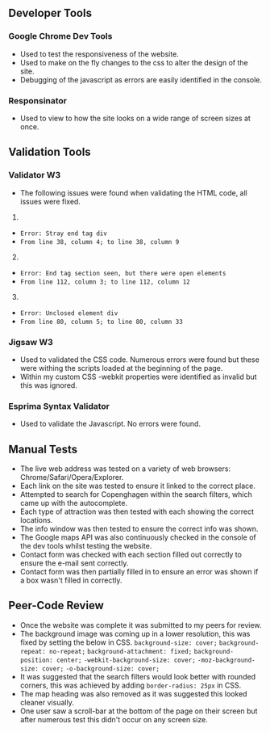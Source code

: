 ## Developer Tools

### Google Chrome Dev Tools

- Used to test the responsiveness of the website.
- Used to make on the fly changes to the css to alter the design of the site.
- Debugging of the javascript as errors are easily identified in the console.

### Responsinator

- Used to view to how the site looks on a wide range of screen sizes at once.

## Validation Tools

### Validator W3

- The following issues were found when validating the HTML code, all issues were fixed.

1. 
- `Error: Stray end tag div`
- `From line 38, column 4; to line 38, column 9`

2. 
- `Error: End tag section seen, but there were open elements`
- `From line 112, column 3; to line 112, column 12`

3. 
- `Error: Unclosed element div`
- `From line 80, column 5; to line 80, column 33`

### Jigsaw W3

- Used to validated the CSS code. Numerous errors were found but these were withing the scripts loaded at the beginning of the page.
- Within my custom CSS -webkit properties were identified as invalid but this was ignored.

### Esprima Syntax Validator

- Used to validate the Javascript. No errors were found.

## Manual Tests

- The live web address was tested on a variety of web browsers: Chrome/Safari/Opera/Explorer.
- Each link on the site was tested to ensure it linked to the correct place.
- Attempted to search for Copenghagen within the search filters, which came up with the autocomplete.
- Each type of attraction was then tested with each showing the correct locations.
- The info window was then tested to ensure the correct info was shown.
- The Google maps API was also continuously checked in the console of the dev tools whilst testing the website.
- Contact form was checked with each section filled out correctly to ensure the e-mail sent correctly.
- Contact form was then partially filled in to ensure an error was shown if a box wasn't filled in correctly.

## Peer-Code Review

- Once the website was complete it was submitted to my peers for review.
- The background image was coming up in a lower resolution, this was fixed by setting the below in CSS.
    `background-size: cover;`
    `background-repeat: no-repeat;`
    `background-attachment: fixed;`
    `background-position: center;`
    `-webkit-background-size: cover;`
    `-moz-background-size: cover;`
    `-o-background-size: cover;`
- It was suggested that the search filters would look better with rounded corners, this was achieved by adding `border-radius: 25px` in CSS.
- The map heading was also removed as it was suggested this looked cleaner visually.
- One user saw a scroll-bar at the bottom of the page on their screen but after numerous test this didn't occur on any screen size.